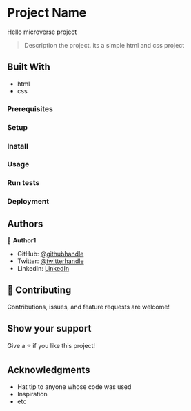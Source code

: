 
# Project Name 
Hello microverse project

> Description the project.
its a simple html and css project
## Built With

- html
- css


### Prerequisites

### Setup

### Install

### Usage

### Run tests

### Deployment



## Authors

👤 **Author1**

- GitHub: [@githubhandle](https://github.com/githubhandle)
- Twitter: [@twitterhandle](https://twitter.com/twitterhandle)
- LinkedIn: [LinkedIn](https://linkedin.com/in/linkedinhandle)



## 🤝 Contributing

Contributions, issues, and feature requests are welcome!
## Show your support

Give a ⭐️ if you like this project!

## Acknowledgments

- Hat tip to anyone whose code was used
- Inspiration
- etc


